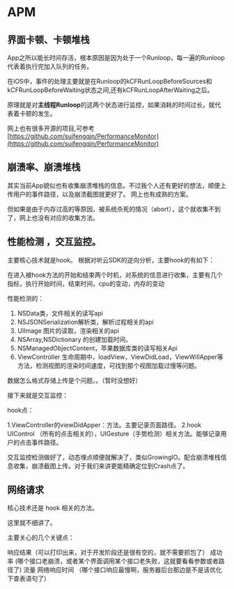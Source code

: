 # APM 

## 界面卡顿、卡顿堆栈

App之所以能长时间存活，根本原因是因为处于一个Runloop，每一遍的Runloop代表着执行完加入队列的任务。

在iOS中，事件的处理主要就是在Runloop的kCFRunLoopBeforeSources和kCFRunLoopBeforeWaiting状态之间,还有kCFRunLoopAfterWaiting之后。

原理就是对**主线程Runloop**的这两个状态进行监控，如果消耗的时间过长，就代表着卡顿的发生。

网上也有很多开源的项目,可参考    
[https://github.com/suifengqjn/PerformanceMonitor](https://github.com/suifengqjn/PerformanceMonitor)

## 崩溃率、崩溃堆栈

其实当前App貌似也有收集崩溃堆栈的信息。不过我个人还有更好的想法，顺便上传用户的事件路径，以及崩溃截图就更好了。
网上也有成熟的方案。

但如果是由于内存过高的等原因，被系统杀死的情况（abort），这个就收集不到了，网上也没有对应的收集方法。


## 性能检测 ，交互监控。

主要核心技术就是hook。
根据对听云SDK的逆向分析，主要hook的有如下：

在进入被hook方法的开始和结束两个时机，对系统的信息进行收集，主要有几个指标，执行开始时间，结束时间，cpu的变动，内存的变动

性能检测的：

1. NSData类，文件相关的读写api
2. NSJSONSerialization解析类，解析过程相关的api
3. UIImage 图片的读取，渲染相关的api
4. NSArray,NSDictionary 的创建加载时间。
5. NSManagedObjectContent，苹果数据库类的读写相关Api
6. ViewController 生命周期中，loadView，ViewDidLoad，ViewWillApper等方法，检测视图的渲染时间速度，可找到那个视图加载过慢等问题。

数据怎么格式存储上传是个问题。。（暂时没想好）

接下来就是交互监控：

hook点：

1.ViewController的viewDidApper：方法。主要记录页面路径。
2.hook UIControl （所有的点击相关的），UIGesture（手势检测）相关方法。能够记录用户的点击事件路径。

交互监控检测做好了，动态埋点顺便就解决了，类似GrowingIO。配合崩溃堆栈信息收集，崩溃截图上传。对于我们来讲更能精确定位到Crash点了。


## 网络请求

核心技术还是 hook 相关的方法。

这里就不细讲了。

主要关心的几个关键点：

响应结果（可以打印出来，对于开发阶段还是很有空的，就不需要抓包了）
成功率 (哪个接口老崩溃，或者某个界面调用某个接口老失败，这就要看看参数或者路径了)
流量 
网络响应时间 （哪个接口响应最慢啊，服务器后台那边是不是该优化下查表语句了）







